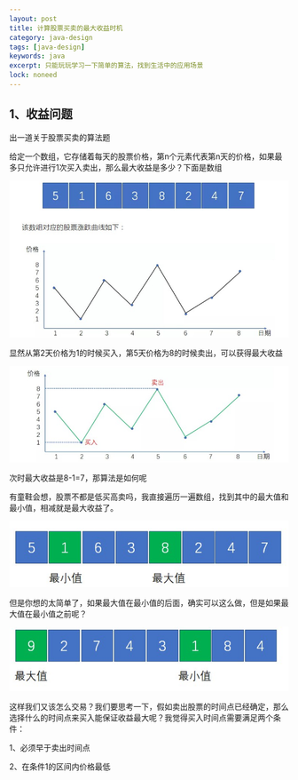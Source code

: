 ```yaml
---
layout: post
title: 计算股票买卖的最大收益时机
category: java-design
tags: [java-design]
keywords: java
excerpt: 只能玩玩学习一下简单的算法，找到生活中的应用场景
lock: noneed
---
```


## 1、收益问题

出一道关于股票买卖的算法题

给定一个数组，它存储着每天的股票价格，第n个元素代表第n天的价格，如果最多只允许进行1次买入卖出，那么最大收益是多少？下面是数组

![](\assets\images\2020\java\stock-1.jpg)

显然从第2天价格为1的时候买入，第5天价格为8的时候卖出，可以获得最大收益

![](\assets\images\2020\java\stock-2.jpg)

次时最大收益是8-1=7，那算法是如何呢

有童鞋会想，股票不都是低买高卖吗，我直接遍历一遍数组，找到其中的最大值和最小值，相减就是最大收益了。

![](\assets\images\2020\java\stock-3.jpg)

但是你想的太简单了，如果最大值在最小值的后面，确实可以这么做，但是如果最大值在最小值之前呢？

![](\assets\images\2020\java\stock-4.jpg)

这样我们又该怎么交易？我们要思考一下，假如卖出股票的时间点已经确定，那么选择什么的时间点来买入能保证收益最大呢？我觉得买入时间点需要满足两个条件：

1、必须早于卖出时间点

2、在条件1的区间内价格最低

